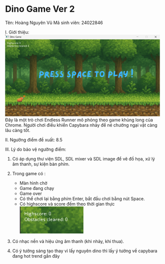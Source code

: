 # Dino Game Ver 2

Tên: Hoàng Nguyên Vũ
Mã sinh viên: 24022846

I. Giới thiệu:
![GameImage](Capybara.png)
Đây là một trò chơi Endless Runner mô phỏng theo game khủng long của Chrome. Người chơi điều khiển Capybara nhảy để né chướng ngại vật càng lâu càng tốt.

II. Ngưỡng điểm đề xuất: 8.5

III. Lý do bảo vệ ngưỡng điểm:

1. Có áp dụng thư viện SDL, SDL mixer và SDL image để vẽ đồ họa, xử lý âm thanh, sự kiện bàn phím.
2. Trong game có :
   - Màn hình chờ
   - Game đang chạy
   - Game over
   - Có thể chơi lại bằng phím Enter, bắt đầu chơi bằng nút Space.
   - Có highscore và score đếm theo thời gian thực
![Score](Score.png)

3. Có nhạc nền và hiệu ứng âm thanh (khi nhảy, khi thua).
4. Có ý tưởng sáng tạo thay vì lấy nguyên dino thì lấy ý tưởng về capybara đang hot trend gần đây
